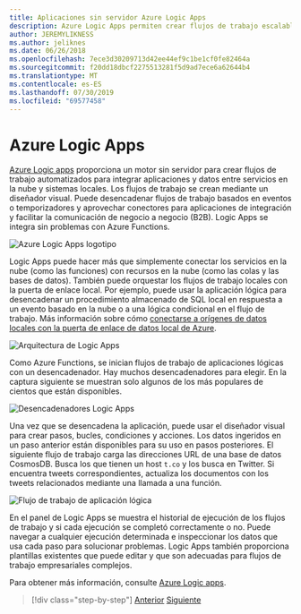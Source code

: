 ```yaml
---
title: Aplicaciones sin servidor Azure Logic Apps
description: Azure Logic Apps permiten crear flujos de trabajo escalables automatizados que integren aplicaciones y datos en servicios en la nube y sistemas locales.
author: JEREMYLIKNESS
ms.author: jeliknes
ms.date: 06/26/2018
ms.openlocfilehash: 7ece3d30209713d42ee44ef9c1be1cf0fe82464a
ms.sourcegitcommit: f20dd18dbcf2275513281f5d9ad7ece6a62644b4
ms.translationtype: MT
ms.contentlocale: es-ES
ms.lasthandoff: 07/30/2019
ms.locfileid: "69577458"
---
```

# <a name="azure-logic-apps"></a>Azure Logic Apps

[Azure Logic apps](https://docs.microsoft.com/azure/logic-apps) proporciona un motor sin servidor para crear flujos de trabajo automatizados para integrar aplicaciones y datos entre servicios en la nube y sistemas locales. Los flujos de trabajo se crean mediante un diseñador visual. Puede desencadenar flujos de trabajo basados en eventos o temporizadores y aprovechar conectores para aplicaciones de integración y facilitar la comunicación de negocio a negocio (B2B). Logic Apps se integra sin problemas con Azure Functions.

![Azure Logic Apps logotipo](./media/logic-apps-logo.png)

Logic Apps puede hacer más que simplemente conectar los servicios en la nube (como las funciones) con recursos en la nube (como las colas y las bases de datos). También puede orquestar los flujos de trabajo locales con la puerta de enlace local. Por ejemplo, puede usar la aplicación lógica para desencadenar un procedimiento almacenado de SQL local en respuesta a un evento basado en la nube o a una lógica condicional en el flujo de trabajo. Más información sobre cómo [conectarse a orígenes de datos locales con la puerta de enlace de datos local de Azure](https://docs.microsoft.com/azure/analysis-services/analysis-services-gateway).

![Arquitectura de Logic Apps](./media/logic-apps-architecture.png)

Como Azure Functions, se inician flujos de trabajo de aplicaciones lógicas con un desencadenador. Hay muchos desencadenadores para elegir. En la captura siguiente se muestran solo algunos de los más populares de cientos que están disponibles.

![Desencadenadores Logic Apps](./media/logic-app-triggers.png)

Una vez que se desencadena la aplicación, puede usar el diseñador visual para crear pasos, bucles, condiciones y acciones. Los datos ingeridos en un paso anterior están disponibles para su uso en pasos posteriores. El siguiente flujo de trabajo carga las direcciones URL de una base de datos CosmosDB. Busca los que tienen un host `t.co` y los busca en Twitter. Si encuentra tweets correspondientes, actualiza los documentos con los tweets relacionados mediante una llamada a una función.

![Flujo de trabajo de aplicación lógica](./media/logic-app-workflow.png)

En el panel de Logic Apps se muestra el historial de ejecución de los flujos de trabajo y si cada ejecución se completó correctamente o no. Puede navegar a cualquier ejecución determinada e inspeccionar los datos que usa cada paso para solucionar problemas. Logic Apps también proporciona plantillas existentes que puede editar y que son adecuadas para flujos de trabajo empresariales complejos.

Para obtener más información, consulte [Azure Logic apps](https://docs.microsoft.com/azure/logic-apps).

>[!div class="step-by-step"]
>[Anterior](application-insights.md)
>[Siguiente](event-grid.md)
